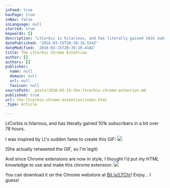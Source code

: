 ```yaml
---
inFeed: true
hasPage: true
inNav: false
inLanguage: null
starred: true
keywords: []
description: "LtCorbis is hilarious, and has literally gained 101k subscribers in a bit over 78 hours.\_"
datePublished: '2016-03-15T20:39:16.554Z'
dateModified: '2016-03-15T20:39:10.418Z'
title: The LtCorbis Chrome Extention
author: []
authors: []
publisher:
  name: null
  domain: null
  url: null
  favicon: null
sourcePath: _posts/2016-03-15-the-ltcorbis-chrome-extention.md
published: true
url: the-ltcorbis-chrome-extention/index.html
_type: Article

---
```

LtCorbis is hilarious, and has literally gained 101k subscribers in a bit over 78 hours. 

I was inspired by Lt's sudden fame to create this GIF:
![](https://the-grid-user-content.s3-us-west-2.amazonaws.com/a837c366-32fc-4aa9-8549-581e0dbd2edb.gif)

(She actually retweeted the GIF, so I'm legit)

And since Chrome extensions are now in style, I thought I'd put my HTML knowledge to use and make this chrome extension:
![](https://the-grid-user-content.s3-us-west-2.amazonaws.com/6a76aa5a-2e1f-4030-b5a7-9f85208b4a65.png)

You can download it on the Chrome webstore at [Bit.ly/LTChr][0]! Enjoy... I guess!

[0]: http://Bit.ly/LTChr